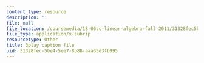 ```yaml
---
content_type: resource
description: ''
file: null
file_location: /coursemedia/18-06sc-linear-algebra-fall-2011/31328fec5be45ee78b88aaa35d3fb995_13r9QY6cmjc.vtt
file_type: application/x-subrip
resourcetype: Other
title: 3play caption file
uid: 31328fec-5be4-5ee7-8b88-aaa35d3fb995
---
```

